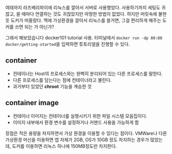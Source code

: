 여태까지  라즈베리파이에 리눅스를 깔아서 서버로 사용했었다.
사용하기까지 세팅도 귀찮고, 쓸 때마다 연결하는 것도 귀찮았지만 마땅한 방법이 없었다.
하지만 머릿속에 불현듯 도커가 떠올랐다. 맥에 가상환경을 깔아서 리눅스를 쓸거면, 그걸 편리하게 해주는 도커를 쓰면 되는 거 아닌가?

그래서 해보았습니다 docker101 tutorial 사용.
터미널에서 `docker run -dp 80:80 docker/getting-started`을 입력하면 튜토리얼을 진행할 수 있다.

## container
- 컨테이너는 Host의 프로세스와는 완벽히 분리되어 있는 다른 프로세스를 말한다. 
- 다른 프로세스를 담는다는 점에 컨테이너라고 불린다.
- 과거부터 있었던 **chroot** 기능을 계승한 것
## container image
- 컨테이너 이미지는 컨테이너를 실행시키기 위한 파일 시스템 모음집이다.
- 이미지 내부에서 환경 변수를 설정하거나 커맨드 사용을 가능하게 함

장점은 적은 용량을 차지하면서 가상 환경을 이용할 수 있다는 점이다. 
VMWare나 다른 가상환경 머신을 이용하면 앱 자체가 2GB, OS가 10GB 정도 차지하는 경우가 많았는데, 도커를 이용하면 리눅스 하나에 150MB정도만 차지한다.